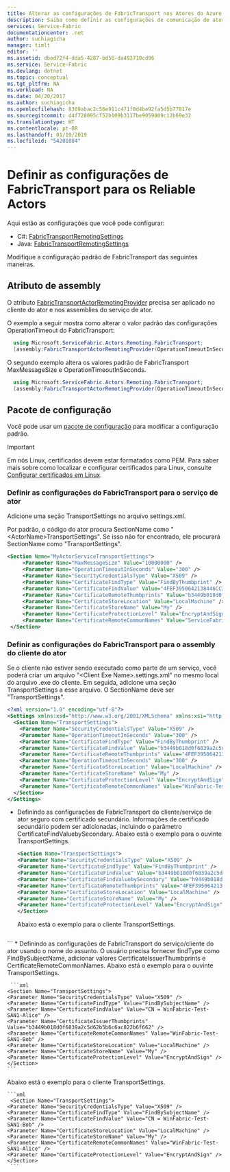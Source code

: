 ```yaml
---
title: Alterar as configurações de FabricTransport nos Atores do Azure Service Fabric | Microsoft Docs
description: Saiba como definir as configurações de comunicação de ator do Azure Service Fabric.
services: Service-Fabric
documentationcenter: .net
author: suchiagicha
manager: timlt
editor: ''
ms.assetid: dbed72f4-dda5-4287-bd56-da492710cd96
ms.service: Service-Fabric
ms.devlang: dotnet
ms.topic: conceptual
ms.tgt_pltfrm: NA
ms.workload: NA
ms.date: 04/20/2017
ms.author: suchiagicha
ms.openlocfilehash: 8309abac2c56e911c471f0d4be92fa5d5b77817e
ms.sourcegitcommit: d4f728095cf52b109b3117be9059809c12b69e32
ms.translationtype: HT
ms.contentlocale: pt-BR
ms.lasthandoff: 01/10/2019
ms.locfileid: "54201084"
---
```

# <a name="configure-fabrictransport-settings-for-reliable-actors"></a>Definir as configurações de FabricTransport para os Reliable Actors

Aqui estão as configurações que você pode configurar:
- C#: [FabricTransportRemotingSettings](
https://docs.microsoft.com/java/api/microsoft.servicefabric.services.remoting.fabrictransport.fabrictransportremotingsettings)
- Java: [FabricTransportRemotingSettings](https://docs.microsoft.com/java/api/microsoft.servicefabric.services.remoting.fabrictransport.fabrictransportremotingsettings)

Modifique a configuração padrão de FabricTransport das seguintes maneiras.

## <a name="assembly-attribute"></a>Atributo de assembly

O atributo [FabricTransportActorRemotingProvider](https://docs.microsoft.com/dotnet/api/microsoft.servicefabric.actors.remoting.fabrictransport.fabrictransportactorremotingproviderattribute?redirectedfrom=MSDN#microsoft_servicefabric_actors_remoting_fabrictransport_fabrictransportactorremotingproviderattribute) precisa ser aplicado no cliente do ator e nos assemblies do serviço de ator.

O exemplo a seguir mostra como alterar o valor padrão das configurações OperationTimeout do FabricTransport:

  ```csharp
    using Microsoft.ServiceFabric.Actors.Remoting.FabricTransport;
    [assembly:FabricTransportActorRemotingProvider(OperationTimeoutInSeconds = 600)]
   ```

   O segundo exemplo altera os valores padrão de FabricTransport MaxMessageSize e OperationTimeoutInSeconds.

  ```csharp
    using Microsoft.ServiceFabric.Actors.Remoting.FabricTransport;
    [assembly:FabricTransportActorRemotingProvider(OperationTimeoutInSeconds = 600,MaxMessageSize = 134217728)]
   ```

## <a name="config-package"></a>Pacote de configuração

Você pode usar um [pacote de configuração](service-fabric-application-and-service-manifests.md) para modificar a configuração padrão.

> [!IMPORTANT]
> Em nós Linux, certificados devem estar formatados como PEM. Para saber mais sobre como localizar e configurar certificados para Linux, consulte [Configurar certificados em Linux](./service-fabric-configure-certificates-linux.md). 
> 

### <a name="configure-fabrictransport-settings-for-the-actor-service"></a>Definir as configurações do FabricTransport para o serviço de ator

Adicione uma seção TransportSettings no arquivo settings.xml.

Por padrão, o código do ator procura SectionName como "&lt;ActorName&gt;TransportSettings". Se isso não for encontrado, ele procurará SectionName como "TransportSettings".

  ```xml
  <Section Name="MyActorServiceTransportSettings">
       <Parameter Name="MaxMessageSize" Value="10000000" />
       <Parameter Name="OperationTimeoutInSeconds" Value="300" />
       <Parameter Name="SecurityCredentialsType" Value="X509" />
       <Parameter Name="CertificateFindType" Value="FindByThumbprint" />
       <Parameter Name="CertificateFindValue" Value="4FEF3950642138446CC364A396E1E881DB76B48C" />
       <Parameter Name="CertificateRemoteThumbprints" Value="b3449b018d0f6839a2c5d62b5b6c6ac822b6f662" />
       <Parameter Name="CertificateStoreLocation" Value="LocalMachine" />
       <Parameter Name="CertificateStoreName" Value="My" />
       <Parameter Name="CertificateProtectionLevel" Value="EncryptAndSign" />
       <Parameter Name="CertificateRemoteCommonNames" Value="ServiceFabric-Test-Cert" />
   </Section>
  ```

### <a name="configure-fabrictransport-settings-for-the-actor-client-assembly"></a>Definir as configurações do FabricTransport para o assembly do cliente do ator

Se o cliente não estiver sendo executado como parte de um serviço, você poderá criar um arquivo "&lt;Client Exe Name&gt;.settings.xml" no mesmo local do arquivo .exe do cliente. Em seguida, adicione uma seção TransportSettings a esse arquivo. O SectionName deve ser "TransportSettings".

  ```xml
  <?xml version="1.0" encoding="utf-8"?>
  <Settings xmlns:xsd="http://www.w3.org/2001/XMLSchema" xmlns:xsi="http://www.w3.org/2001/XMLSchema-instance" xmlns="http://schemas.microsoft.com/2011/01/fabric">
    <Section Name="TransportSettings">
      <Parameter Name="SecurityCredentialsType" Value="X509" />
      <Parameter Name="OperationTimeoutInSeconds" Value="300" />
      <Parameter Name="CertificateFindType" Value="FindByThumbprint" />
      <Parameter Name="CertificateFindValue" Value="b3449b018d0f6839a2c5d62b5b6c6ac822b6f662" />
      <Parameter Name="CertificateRemoteThumbprints" Value="4FEF3950642138446CC364A396E1E881DB76B48C" />
      <Parameter Name="OperationTimeoutInSeconds" Value="300" />
      <Parameter Name="CertificateStoreLocation" Value="LocalMachine" />
      <Parameter Name="CertificateStoreName" Value="My" />
      <Parameter Name="CertificateProtectionLevel" Value="EncryptAndSign" />
      <Parameter Name="CertificateRemoteCommonNames" Value="WinFabric-Test-SAN1-Alice" />
    </Section>
  </Settings>
   ```

  * Definindo as configurações de FabricTransport do cliente/serviço de ator seguro com certificado secundário.
  Informações de certificado secundário podem ser adicionadas, incluindo o parâmetro CertificateFindValuebySecondary.
  Abaixo está o exemplo para o ouvinte TransportSettings.

    ```xml
    <Section Name="TransportSettings">
    <Parameter Name="SecurityCredentialsType" Value="X509" />
    <Parameter Name="CertificateFindType" Value="FindByThumbprint" />
    <Parameter Name="CertificateFindValue" Value="b3449b018d0f6839a2c5d62b5b6c6ac822b6f662" />
    <Parameter Name="CertificateFindValuebySecondary" Value="h9449b018d0f6839a2c5d62b5b6c6ac822b6f690" />
    <Parameter Name="CertificateRemoteThumbprints" Value="4FEF3950642138446CC364A396E1E881DB76B48C,a9449b018d0f6839a2c5d62b5b6c6ac822b6f667" />
    <Parameter Name="CertificateStoreLocation" Value="LocalMachine" />
    <Parameter Name="CertificateStoreName" Value="My" />
    <Parameter Name="CertificateProtectionLevel" Value="EncryptAndSign" />
    </Section>
     ```
     Abaixo está o exemplo para o cliente TransportSettings.

    ```xml
   <Section Name="TransportSettings">
    <Parameter Name="SecurityCredentialsType" Value="X509" />
    <Parameter Name="CertificateFindType" Value="FindByThumbprint" />
    <Parameter Name="CertificateFindValue" Value="4FEF3950642138446CC364A396E1E881DB76B48C" />
    <Parameter Name="CertificateFindValuebySecondary" Value="a9449b018d0f6839a2c5d62b5b6c6ac822b6f667" />
    <Parameter Name="CertificateRemoteThumbprints" Value="b3449b018d0f6839a2c5d62b5b6c6ac822b6f662,h9449b018d0f6839a2c5d62b5b6c6ac822b6f690" />
    <Parameter Name="CertificateStoreLocation" Value="LocalMachine" />
    <Parameter Name="CertificateStoreName" Value="My" />
    <Parameter Name="CertificateProtectionLevel" Value="EncryptAndSign" />
    </Section>
     ```
    * Definindo as configurações de FabricTransport do serviço/cliente do ator usando o nome do assunto.
    O usuário precisa fornecer findType como FindBySubjectName, adicionar valores CertificateIssuerThumbprints e CertificateRemoteCommonNames.
  Abaixo está o exemplo para o ouvinte TransportSettings.

     ```xml
    <Section Name="TransportSettings">
    <Parameter Name="SecurityCredentialsType" Value="X509" />
    <Parameter Name="CertificateFindType" Value="FindBySubjectName" />
    <Parameter Name="CertificateFindValue" Value="CN = WinFabric-Test-SAN1-Alice" />
    <Parameter Name="CertificateIssuerThumbprints" Value="b3449b018d0f6839a2c5d62b5b6c6ac822b6f662" />
    <Parameter Name="CertificateRemoteCommonNames" Value="WinFabric-Test-SAN1-Bob" />
    <Parameter Name="CertificateStoreLocation" Value="LocalMachine" />
    <Parameter Name="CertificateStoreName" Value="My" />
    <Parameter Name="CertificateProtectionLevel" Value="EncryptAndSign" />
    </Section>
    ```
  Abaixo está o exemplo para o cliente TransportSettings.

    ```xml
     <Section Name="TransportSettings">
    <Parameter Name="SecurityCredentialsType" Value="X509" />
    <Parameter Name="CertificateFindType" Value="FindBySubjectName" />
    <Parameter Name="CertificateFindValue" Value="CN = WinFabric-Test-SAN1-Bob" />
    <Parameter Name="CertificateStoreLocation" Value="LocalMachine" />
    <Parameter Name="CertificateStoreName" Value="My" />
    <Parameter Name="CertificateRemoteCommonNames" Value="WinFabric-Test-SAN1-Alice" />
    <Parameter Name="CertificateProtectionLevel" Value="EncryptAndSign" />
    </Section>
     ```
